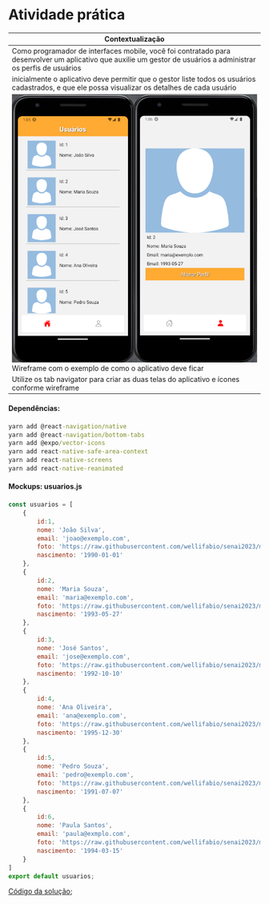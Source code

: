 # Atividade prática
|Contextualização|
|-|
|Como programador de interfaces mobile, você foi contratado para desenvolver um aplicativo que auxilie um gestor de usuários a administrar os perfis de usuários|
|inicialmente o aplicativo deve permitir que o gestor liste todos os usuários cadastrados, e que ele possa visualizar os detalhes de cada usuário|
|![wireframe](./wireframe.png)<br>Wireframe com o exemplo de como o aplicativo deve ficar|
|Utilize os tab navigator para criar as duas telas do aplicativo e ícones conforme wireframe|

#### Dependências:
```cmd
yarn add @react-navigation/native
yarn add @react-navigation/bottom-tabs
yarn add @expo/vector-icons
yarn add react-native-safe-area-context
yarn add react-native-screens
yarn add react-native-reanimated
```
#### Mockups: usuarios.js
```javascript
const usuarios = [
    {
        id:1,
        nome: 'João Silva',
        email: 'joao@exemplo.com',
        foto: 'https://raw.githubusercontent.com/wellifabio/senai2023/main/2des/projetos/assets/avatares/cli2.png',
        nascimento: '1990-01-01'
    },
    {
        id:2,
        nome: 'Maria Souza',
        email: 'maria@exemplo.com',
        foto: 'https://raw.githubusercontent.com/wellifabio/senai2023/main/2des/projetos/assets/avatares/cli1.png',
        nascimento: '1993-05-27'
    },
    {
        id:3,
        nome: 'José Santos',
        email: 'jose@exemplo.com',
        foto: 'https://raw.githubusercontent.com/wellifabio/senai2023/main/2des/projetos/assets/avatares/cli5.png',
        nascimento: '1992-10-10'
    },
    {
        id:4,
        nome: 'Ana Oliveira',
        email: 'ana@exemplo.com',
        foto: 'https://raw.githubusercontent.com/wellifabio/senai2023/main/2des/projetos/assets/avatares/cli3.png',
        nascimento: '1995-12-30'
    },
    {
        id:5,
        nome: 'Pedro Souza',
        email: 'pedro@exemplo.com',
        foto: 'https://raw.githubusercontent.com/wellifabio/senai2023/main/2des/projetos/assets/avatares/cli7.png',
        nascimento: '1991-07-07'
    },
    {
        id:6,
        nome: 'Paula Santos',
        email: 'paula@exmplo.com',
        foto: 'https://raw.githubusercontent.com/wellifabio/senai2023/main/2des/projetos/assets/avatares/cli4.png',
        nascimento: '1994-03-15'
    }
]
export default usuarios;
```

[Código da solução](../../projetos/react_native/usuarios_crud);